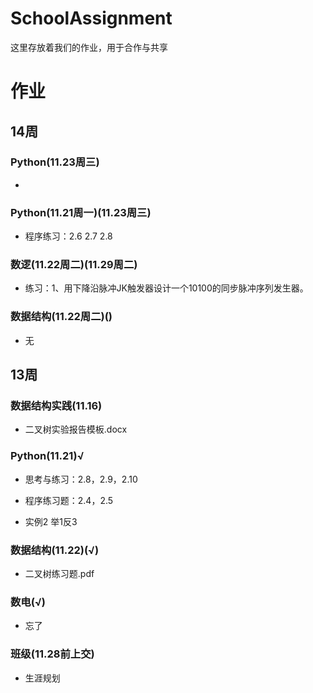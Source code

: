 # SchoolAssignment

这里存放着我们的作业，用于合作与共享


# 作业

## 14周

### Python(11.23周三)

- 

### Python(11.21周一)(11.23周三)

- 程序练习：2.6 2.7 2.8

### 数逻(11.22周二)(11.29周二)

- 练习：1、用下降沿脉冲JK触发器设计一个10100的同步脉冲序列发生器。

### 数据结构(11.22周二)()

- 无

## 13周

### 数据结构实践(11.16)

- 二叉树实验报告模板.docx

### Python(11.21)√

- 思考与练习：2.8，2.9，2.10

- 程序练习题：2.4，2.5

- 实例2 举1反3

### 数据结构(11.22)(√)

- 二叉树练习题.pdf

### 数电(√)

- 忘了

### 班级(11.28前上交)

- 生涯规划